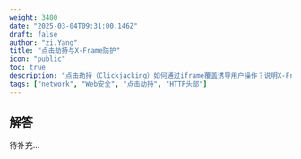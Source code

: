 ```yaml
---
weight: 3400
date: "2025-03-04T09:31:00.146Z"
draft: false
author: "zi.Yang"
title: "点击劫持与X-Frame防护"
icon: "public"
toc: true
description: "点击劫持（Clickjacking）如何通过iframe覆盖诱导用户操作？说明X-Frame-Options的DENY/SAMEORIGIN策略及CSP的frame-ancestors指令的优先级关系。"
tags: ["network", "Web安全", "点击劫持", "HTTP头部"]
---
```


## 解答

待补充...
